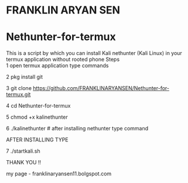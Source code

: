 #                              FRANKLIN ARYAN SEN 

# Nethunter-for-termux 



This is a script by which you can install Kali nethunter (Kali Linux) in your termux application without rooted phone Steps  
1 open termux application type commands  

2 pkg install git  

3 git clone https://github.com/FRANKLINARYANSEN/Nethunter-for-termux.git  

4 cd Nethunter-for-termux  

5 chmod +x kalinethunter  

6 ./kalinethunter # after installing nethunter type command   

AFTER INSTALLING TYPE

7 ./startkali.sh


THANK YOU !!

my page - franklinaryansen11.bolgspot.com
